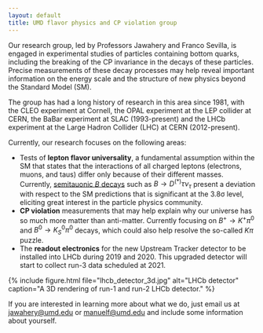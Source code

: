 ```yaml
---
layout: default
title: UMD flavor physics and CP violation group
---
```


Our research group, led by Professors Jawahery and Franco Sevilla, is engaged
in experimental studies of particles containing bottom quarks, including
the breaking of the CP invariance in the decays of these particles. Precise
measurements of these decay processes may help reveal important information on
the energy scale and the structure of new physics beyond the Standard Model
(SM).

The group has had a long history of research in this area since 1981, with the
CLEO experiment at Cornell, the OPAL experiment at the LEP collider at CERN,
the BaBar experiment at SLAC (1993-present) and the LHCb experiment at the
Large Hadron Collider (LHC) at CERN (2012-present).

Currently, our research focuses on the following areas:
* Tests of **lepton flavor universality**, a fundamental assumption within the
  SM that states that the interactions of all charged leptons (electrons,
  muons, and taus) differ only because of their different masses.  Currently,
  [semitauonic $B$ decays](https://doi.org/10.1038/nature22346) such as $B \to D^{(*)}\tau\nu_\tau$ present a
  deviation with respect to the SM predictions that is significant at the 3.8σ
  level, eliciting great interest in the particle physics community.
* **CP violation** measurements that may help explain why our universe has so much more matter than anti-matter.
  Currently focusing on $B^+ \to K^+\pi^0$ and $B^0 \to {K_S} ^0\pi^0$ decays, which could also help resolve
  the so-called $K\pi$ puzzle.
* The **readout electronics** for the new Upstream Tracker detector to be
  installed into LHCb during 2019 and 2020. This upgraded detector will start
  to collect run-3 data scheduled at 2021.

{% include figure.html file="lhcb_detector_3d.jpg"
                       alt="LHCb detector"
                       caption="A 3D rendering of run-1 and run-2 LHCb detector."
%}

If you are interested in learning more about what we do, just email us at [jawahery@umd.edu](mailto:jawahery@umd.edu)
or [manuelf@umd.edu](mailto:manuelf@umd.edu) and include some information about yourself.
